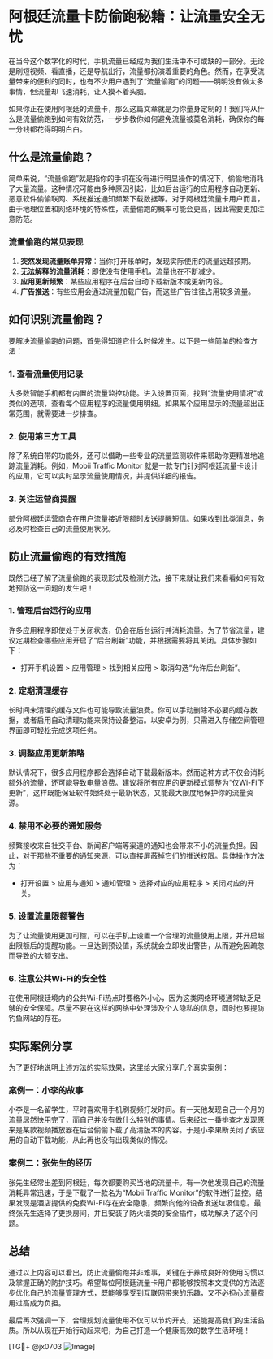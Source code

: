 # 阿根廷流量卡防偷跑秘籍：让流量安全无忧

在当今这个数字化的时代，手机流量已经成为我们生活中不可或缺的一部分。无论是刷短视频、看直播，还是导航出行，流量都扮演着重要的角色。然而，在享受流量带来的便利的同时，也有不少用户遇到了“流量偷跑”的问题——明明没有做太多事情，但流量却飞速消耗，让人摸不着头脑。

如果你正在使用阿根廷的流量卡，那么这篇文章就是为你量身定制的！我们将从什么是流量偷跑到如何有效防范，一步步教你如何避免流量被莫名消耗，确保你的每一分钱都花得明明白白。

## 什么是流量偷跑？

简单来说，“流量偷跑”就是指你的手机在没有进行明显操作的情况下，偷偷地消耗了大量流量。这种情况可能由多种原因引起，比如后台运行的应用程序自动更新、恶意软件偷偷联网、系统推送通知频繁下载数据等。对于阿根廷流量卡用户而言，由于地理位置和网络环境的特殊性，流量偷跑的概率可能会更高，因此需要更加注意防范。

### 流量偷跑的常见表现

1. **突然发现流量账单异常**：当你打开账单时，发现实际使用的流量远超预期。
2. **无法解释的流量消耗**：即使没有使用手机，流量也在不断减少。
3. **应用更新频繁**：某些应用程序在后台自动下载新版本或更新内容。
4. **广告推送**：有些应用会通过流量加载广告，而这些广告往往占用较多流量。

## 如何识别流量偷跑？

要解决流量偷跑的问题，首先得知道它什么时候发生。以下是一些简单的检查方法：

### 1. 查看流量使用记录
大多数智能手机都有内置的流量监控功能。进入设置页面，找到“流量使用情况”或类似的选项，查看每个应用程序的流量使用明细。如果某个应用显示的流量超出正常范围，就需要进一步排查。

### 2. 使用第三方工具
除了系统自带的功能外，还可以借助一些专业的流量监测软件来帮助你更精准地追踪流量消耗。例如，Mobii Traffic Monitor 就是一款专门针对阿根廷流量卡设计的应用，它可以实时显示流量使用情况，并提供详细的报告。

### 3. 关注运营商提醒
部分阿根廷运营商会在用户流量接近限额时发送提醒短信。如果收到此类消息，务必及时检查自己的流量使用状况。

## 防止流量偷跑的有效措施

既然已经了解了流量偷跑的表现形式及检测方法，接下来就让我们来看看如何有效地预防这一问题的发生吧！

### 1. 管理后台运行的应用
许多应用程序即使处于关闭状态，仍会在后台运行并消耗流量。为了节省流量，建议定期检查哪些应用开启了“后台刷新”功能，并根据需要将其关闭。具体步骤如下：
- 打开手机设置 > 应用管理 > 找到相关应用 > 取消勾选“允许后台刷新”。

### 2. 定期清理缓存
长时间未清理的缓存文件也可能导致流量浪费。你可以手动删除不必要的缓存数据，或者启用自动清理功能来保持设备整洁。以安卓为例，只需进入存储空间管理界面即可轻松完成这项任务。

### 3. 调整应用更新策略
默认情况下，很多应用程序都会选择自动下载最新版本。然而这种方式不仅会消耗额外的流量，还可能导致电量浪费。建议将所有应用的更新模式调整为“仅Wi-Fi下更新”，这样既能保证软件始终处于最新状态，又能最大限度地保护你的流量资源。

### 4. 禁用不必要的通知服务
频繁接收来自社交平台、新闻客户端等渠道的通知也会带来不小的流量负担。因此，对于那些不重要的通知来源，可以直接屏蔽掉它们的推送权限。具体操作方法为：
- 打开设置 > 应用与通知 > 通知管理 > 选择对应的应用程序 > 关闭对应的开关。

### 5. 设置流量限额警告
为了让流量使用更加可控，可以在手机上设置一个合理的流量使用上限，并开启超出限额后的提醒功能。一旦达到预设值，系统就会立即发出警告，从而避免因疏忽而导致的大额支出。

### 6. 注意公共Wi-Fi的安全性
在使用阿根廷境内的公共Wi-Fi热点时要格外小心，因为这类网络环境通常缺乏足够的安全保障。尽量不要在这样的网络中处理涉及个人隐私的信息，同时也要提防钓鱼网站的存在。

## 实际案例分享

为了更好地说明上述方法的实际效果，这里给大家分享几个真实案例：

### 案例一：小李的故事
小李是一名留学生，平时喜欢用手机刷视频打发时间。有一天他发现自己一个月的流量居然快用完了，而自己并没有做什么特别的事情。后来经过一番排查才发现原来是某款视频播放器在后台偷偷下载了高清版本的内容。于是小李果断关闭了该应用的自动下载功能，从此再也没有出现类似的情况。

### 案例二：张先生的经历
张先生经常出差到阿根廷，每次都要购买当地的流量卡。有一次他发现自己的流量消耗异常迅速，于是下载了一款名为“Mobii Traffic Monitor”的软件进行监控。结果发现是酒店提供的免费Wi-Fi存在安全隐患，频繁向他的设备发送垃圾信息。最终张先生选择了更换房间，并且安装了防火墙类的安全插件，成功解决了这个问题。

## 总结

通过以上内容可以看出，防止流量偷跑并非难事，关键在于养成良好的使用习惯以及掌握正确的防护技巧。希望每位阿根廷流量卡用户都能够按照本文提供的方法逐步优化自己的流量管理方式，既能够享受到互联网带来的乐趣，又不必担心流量费用过高成为负担。

最后再次强调一下，合理规划流量使用不仅可以节约开支，还能提高我们的生活品质。所以从现在开始行动起来吧，为自己打造一个健康高效的数字生活环境！

[TG💪+ @jx0703 ![Image](https://github.com/user-attachments/assets/dbca1d08-cadb-493c-b0ec-ad6f7a83f270)]